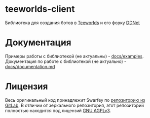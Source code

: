 # teeworlds-client
Библиотека для создания ботов в [Teeworlds](https://github.com/teeworlds/teeworlds) и его форку [DDNet](https://github.com/ddnet/ddnet)

# Документация
Примеры работы с библиотекой (не актуальны) - [docs/examples](https://github.com/korguzenok/teeworlds-client/blob/main/docs/examples).
Документация по работе с библиотекой (не актуально) - [docs/documentation.md](https://github.com/korguzenok/teeworlds-client/blob/main/docs/documentation.md)

# Лицензия
Весь оригинальный код принадлежит Swarfey по [репозиторию из GitLab](https://gitlab.com/swarfey/teeworlds-client).
В отличии от зеркального репозитория, этот репозиторий полностью находится под лицензий [GNU AGPLv3](https://github.com/korguzenok/teeworlds-client/blob/main/LICENSE).